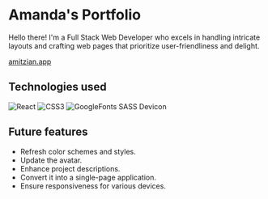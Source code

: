 # Amanda's Portfolio

Hello there! I'm a Full Stack Web Developer who excels in handling intricate layouts and crafting web pages that prioritize user-friendliness and delight.

[amitzian.app](https://amitzian.netlify.app/)

## Technologies used

![React](https://img.shields.io/badge/React-20232A?style=for-the-badge&logo=react&logoColor=61DAFB)
![CSS3](https://img.shields.io/badge/css3-%231572B6.svg?style=for-the-badge&logo=css3&logoColor=white)
![GoogleFonts](https://img.shields.io/badge/Google_Fonts-gray?style=for-the-badge&logo=googlefonts&logoColor=white)
SASS
Devicon

## Future features

-   Refresh color schemes and styles.
-   Update the avatar.
-   Enhance project descriptions.
-   Convert it into a single-page application.
-   Ensure responsiveness for various devices.
